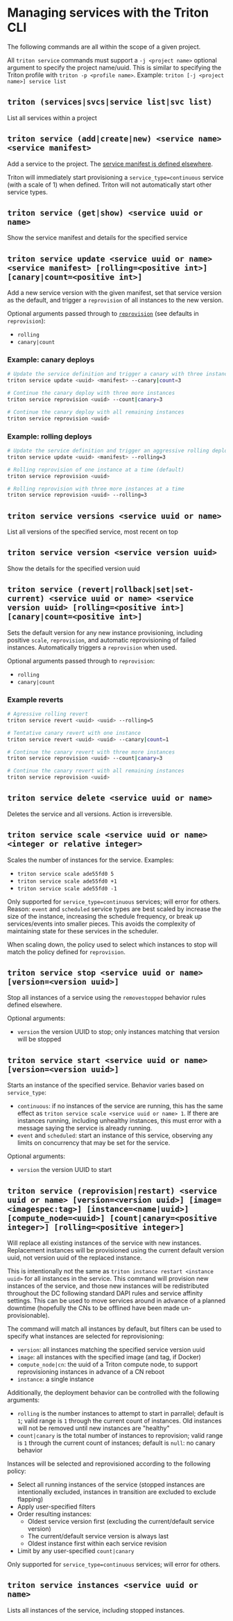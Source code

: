 <!--
    This Source Code Form is subject to the terms of the Mozilla Public
    License, v. 2.0. If a copy of the MPL was not distributed with this
    file, You can obtain one at http://mozilla.org/MPL/2.0/.
-->

<!--
    Copyright 2016 Casey Bisson, Joyent
-->

# Managing services with the Triton CLI

The following commands are all within the scope of a given project.

All `triton service` commands must support a `-j <project name>` optional argument to specify the project name/uuid. This is similar to specifying the Triton profile with `triton -p <profile name>`. Example: `triton [-j <project name>] service list`

## `triton (services|svcs|service list|svc list)`

List all services within a project

## `triton service (add|create|new) <service name> <service manifest>`

Add a service to the project. The [service manifest is defined elsewhere](manifest.md).

Triton will immediately start provisioning a `service_type=continuous` service (with a scale of 1) when defined. Triton will not automatically start other service types.

## `triton service (get|show) <service uuid or name>`

Show the service manifest and details for the specified service

## `triton service update <service uuid or name> <service manifest> [rolling=<positive int>] [canary|count=<positive int>]`

Add a new service version with the given manifest, set that service version as the default, and trigger a `reprovision` of all instances to the new version.

Optional arguments passed through to [`reprovision`](#triton-service-reprovisionrestart-service-uuid-or-name-versionversion-uuid-imageimagespectag-instancenameuuid-compute_nodeuuid-countcanarypositive-integer-rollingpositive-integer) (see defaults in `reprovision`):

- `rolling`
- `canary|count`

### Example: canary deploys

```bash
# Update the service definition and trigger a canary with three instances
triton service update <uuid> <manifest> --canary|count=3

# Continue the canary deploy with three more instances
triton service reprovision <uuid> --count|canary=3

# Continue the canary deploy with all remaining instances
triton service reprovision <uuid>
```

### Example: rolling deploys

```bash
# Update the service definition and trigger an aggressive rolling deploy with three instances at a time; old instances will not be removed until new instances are healthy
triton service update <uuid> <manifest> --rolling=3

# Rolling reprovision of one instance at a time (default)
triton service reprovision <uuid>

# Rolling reprovision with three more instances at a time
triton service reprovision <uuid> --rolling=3
```

## `triton service versions <service uuid or name>`

List all versions of the specified service, most recent on top

## `triton service version <service version uuid>`

Show the details for the specified version uuid

## `triton service (revert|rollback|set|set-current) <service uuid or name> <service version uuid> [rolling=<positive int>] [canary|count=<positive int>]`

Sets the default version for any new instance provisioning, including positive `scale`, `reprovision`, and automatic reprovisioning of failed instances. Automatically triggers a `reprovision` when used.

Optional arguments passed through to `reprovision`:

- `rolling`
- `canary|count`

### Example reverts

```bash
# Agressive rolling revert
triton service revert <uuid> <uuid> --rolling=5

# Tentative canary revert with one instance
triton service revert <uuid> <uuid> --canary|count=1

# Continue the canary revert with three more instances
triton service reprovision <uuid> --count|canary=3

# Continue the canary revert with all remaining instances
triton service reprovision <uuid>
```

## `triton service delete <service uuid or name>`

Deletes the service and all versions. Action is irreversible.

## `triton service scale <service uuid or name> <integer or relative integer>`

Scales the number of instances for the service. Examples:

- `triton service scale ade55fd0 5`
- `triton service scale ade55fd0 +1`
- `triton service scale ade55fd0 -1`

Only supported for `service_type=continuous` services; will error for others. Reason: `event` and `scheduled` service types are best scaled by increase the size of the instance, increasing the schedule frequency, or break up services/events into smaller pieces. This avoids the complexity of maintaining state for these services in the scheduler.

When scaling down, the policy used to select which instances to stop will match the policy defined for `reprovision`.

## `triton service stop <service uuid or name> [version=<version uuid>]`

Stop all instances of a service using the `removestopped` behavior rules defined elsewhere.

Optional arguments:

- `version` the version UUID to stop; only instances matching that version will be stopped

## `triton service start <service uuid or name> [version=<version uuid>]`

Starts an instance of the specified service. Behavior varies based on `service_type`:

- `continuous`: if no instances of the service are running, this has the same effect as `triton service scale <service uuid or name> 1`. If there are instances running, including unhealthy instances, this must error with a message saying the service is already running.
- `event` and `scheduled`: start an instance of this service, observing any limits on concurrency that may be set for the service.

Optional arguments:

- `version` the version UUID to start

## `triton service (reprovision|restart) <service uuid or name> [version=<version uuid>] [image=<imagespec:tag>] [instance=<name|uuid>] [compute_node=<uuid>] [count|canary=<positive integer>] [rolling=<positive integer>]`

Will replace all existing instances of the service with new instances. Replacement instances will be provisioned using the current default version uuid, not version uuid of the replaced instance.

This is intentionally not the same as `triton instance restart <instance uuid>` for all instances in the service. This command will provision new instances of the service, and those new instances will be redistributed throughout the DC following standard DAPI rules and service affinity settings. This can be used to move services around in advance of a planned downtime (hopefully the CNs to be offlined have been made un-provisionable).

The command will match all instances by default, but filters can be used to specify what instances are selected for reprovisioning:

- `version`: all instances matching the specified service version uuid
- `image`: all instances with the specified image (and tag, if Docker)
- `compute_node|cn`: the uuid of a Triton compute node, to support reprovisioning instances in advance of a CN reboot
- `instance`: a single instance

Additionally, the deployment behavior can be controlled with the following arguments:

- `rolling` is the number instances to attempt to start in parrallel; default is `1`; valid range is `1` through the current count of instances. Old instances will not be removed until new instances are "healthy"
- `count|canary` is the total number of instances to reprovision; valid range is `1` through the current count of instances; default is `null`: no canary behavior

Instances will be selected and reprovisioned according to the following policy:

- Select all running instances of the service (stopped instances are intentionally excluded, instances in transition are excluded to exclude flapping)
- Apply user-specified filters
- Order resulting instances:
  - Oldest service version first (excluding the current/default service version)
  - The current/default service version is always last
  - Oldest instance first within each service revision
- Limit by any user-specified `count|canary`

Only supported for `service_type=continuous` services; will error for others.

## `triton service instances <service uuid or name>`

Lists all instances of the service, including stopped instances.
